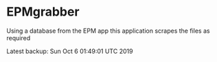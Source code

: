 # EPMgrabber
Using a database from the EPM app this application scrapes the files as required


Latest backup: Sun Oct 6 01:49:01 UTC 2019

